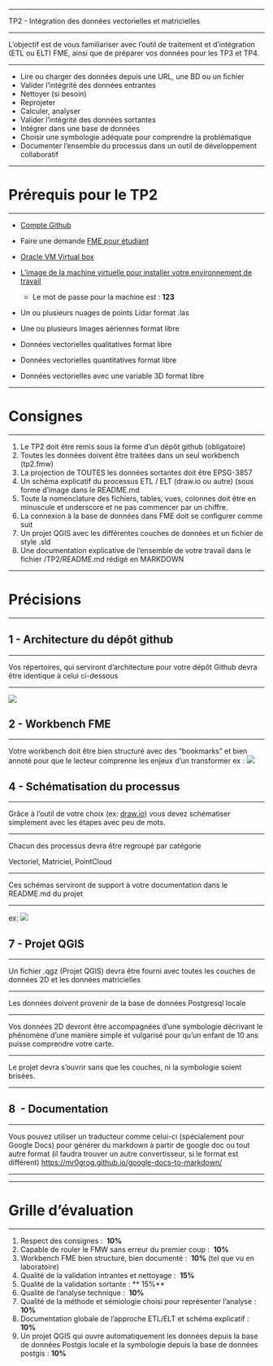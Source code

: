 ****

TP2 - Intégration des données vectorielles et matricielles

****

L’objectif est de vous familiariser avec l’outil de traitement et d’intégration (ETL ou ELT) FME, ainsi que de préparer vos données pour les TP3 et TP4.

****

- Lire ou charger des données depuis une URL, une BD ou un fichier
- Valider l’intégrité des données entrantes
- Nettoyer (si besoin)
- Reprojeter
- Calculer, analyser
- Valider l’intégrité des données sortantes
- Intégrer dans une base de données
- Choisir une symbologie adéquate pour comprendre la problématique
- Documenter l’ensemble du processus dans un outil de développement collaboratif

****


# Prérequis pour le TP2

****

- [Compte Github](https://github.com/)

- Faire une demande [FME pour étudiant](https://www.safe.com/free-fme-licenses/students/?gclid=Cj0KCQiA8aOeBhCWARIsANRFrQHboqn2kCWedX1W7KI-gB1Be6CzwFZRFAfr6bjBlrtlL0029J3PqfAaAm1oEALw_wcB)

- [Oracle VM Virtual box](https://www.virtualbox.org/wiki/Downloads)

- [L’image de la machine virtuelle pour installer votre environnement de travail](https://drive.google.com/file/d/1ectuc8jB1ZE8aR7vCVyrGHZ1ElUbOhjC/view?usp=share_link)

  - Le mot de passe pour la machine est : **123**

- Un ou plusieurs nuages de points Lidar format .las

- Une ou plusieurs Images aériennes format libre 

- Données vectorielles qualitatives format libre

- Données vectorielles quantitatives format libre

- Données vectorielles avec une variable 3D format libre

****


# 


# Consignes 

****

1. Le TP2 doit être remis sous la forme d’un dépôt github (obligatoire)
2. Toutes les données doivent être traitées dans un seul workbench (tp2.fmw)
3. La projection de TOUTES les données sortantes doit être EPSG-3857
4. Un schéma explicatif du processus ETL / ELT (draw.io ou autre) (sous forme d’image dans le README.md
5. Toute la nomenclature des fichiers, tables, vues, colonnes doit être en minuscule et underscore et ne pas commencer par un chiffre.
6. La connexion à la base de données dans FME doit se configurer comme suit
7. Un projet QGIS avec les différentes couches de données et un fichier de style .sld
8. Une documentation explicative de l’ensemble de votre travail dans le fichier /TP2/README.md rédigé en MARKDOWN

****


# Précisions

****


## 1 - Architecture du dépôt github

****

Vos répertoires, qui serviront d’architecture pour votre dépôt Github devra être identique à celui ci-dessous

****

![](https://lh6.googleusercontent.com/DpJEWdRRtulncZDcAlotky-Vh0-_2gb07_efGBUWYKwtxAZPeLx5So3goqpkf5pMwbBvj9qRKAgeoGtQTt-n11rF54yyHM7eFWvT-P8ei-GwenN4Oh1_Jpooc3kJ6rvqAmPayxoqxYfHDDI8je_1iAKb_Lv4_dK-MVakHb6G1TpyXN8J0q48Gnl5nQmeOw)


## 2 - Workbench FME

****

Votre workbench doit être bien structuré avec des “bookmarks” et bien annoté pour que le lecteur comprenne les enjeux d’un transformer ex : ![](https://lh3.googleusercontent.com/5DlVkcTNjJm1CAMCOcvzSSV2O6wgLb17ISlzB1oNHmE49i9FHf912JtdotDLUaWdUBa2b7ifGvNS7e150S2BsObYqX4swzNBgzoZstLwVLsjkKHgjMB_h5YOQDJdq7vo3GB1ZedprpVkX1zoaWHksXbGek3TlgBvTfslusJK3tcnjHLJqzD-jFissfREuw)


## 4 - Schématisation du processus

****

Grâce à l’outil de votre choix (ex: [draw.io](http://draw.io)) vous devez schématiser simplement avec les étapes avec peu de mots. 

****

Chacun des processus devra être regroupé par catégorie

Vectoriel, Matriciel, PointCloud

****

Ces schémas serviront de support à votre documentation dans le README.md du projet

****

ex: ![](https://lh5.googleusercontent.com/bIgU2m2v1qtwhNZe9Ois6odh2idT4FHz2THnFXacBHJdFjDq1Wzl90uE9euJyM5-coF1k66PNRb-SDZSqpG4XHOSj_zRm410lI-Lg9kUjUdVBqx8ey1uOPhF_8AT7Suggn9XMe8xiqeeOEDY9OGQV8FSbx68iQRLnP4kIY-bCBcBB3ykbXULnzlBuJr1tw)


## 7 - Projet QGIS

****

Un fichier .qgz (Projet QGIS) devra être fourni avec toutes les couches de données 2D et les données matricielles

****

Les données doivent provenir de la base de données Postgresql locale

****

Vos données 2D devront être accompagnées d’une symbologie décrivant le phénomène d’une manière simple et vulgarisé pour qu’un enfant de 10 ans puisse comprendre votre carte.

****

Le projet devra s’ouvrir sans que les couches, ni la symbologie soient brisées.

****


## 8  - Documentation

****

Vous pouvez utiliser un traducteur comme celui-ci (spécialement pour Google Docs) pour générer du markdown à partir de google doc ou tout autre format (il faudra trouver un autre convertisseur, si le format est différent) <https://mr0grog.github.io/google-docs-to-markdown/>

****

****


# Grille d’évaluation

****

1. Respect des consignes :  **10%**
2. Capable de rouler le FMW sans erreur du premier coup :  **10%**
3. Workbench FME bien structuré, bien documenté :  **10%** (tel que vu en laboratoire)
4. Qualité de la validation intrantes et nettoyage :  **15%**
5. Qualité de la validation sortante : ** 15%**
6. Qualité de l’analyse technique :  **10%**
7. Qualité de la méthode et sémiologie choisi pour représenter l’analyse :  **10%**
8. Documentation globale de l’approche ETL/ELT et schéma explicatif : **10%**
9. Un projet QGIS qui ouvre automatiquement les données depuis la base de données Postgis locale et la symbologie depuis la base de données postgis : **10%**
